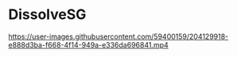 # DissolveSG

https://user-images.githubusercontent.com/59400159/204129918-e888d3ba-f668-4f14-949a-e336da696841.mp4
